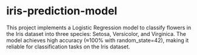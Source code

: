 # iris-prediction-model
This project implements a Logistic Regression model to classify flowers in the Iris dataset into three species: Setosa, Versicolor, and Virginica. The model achieves high accuracy (≈100% with random_state=42), making it reliable for classification tasks on the Iris dataset.
